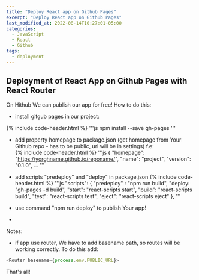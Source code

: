 ```yaml
---
title: "Deploy React app on Github Pages"
excerpt: "Deploy React app on Github Pages"
last_modified_at: 2022-08-14T10:27:01-05:00
categories:
  - JavaScript
  - React
  - Github
tags: 
  - deployment
---
```


<!-- short introduction -->
## Deployment of React App on Github Pages with React Router

On Hithub We can publish our app for free!
How to do this:
- install gitgub pages in our project: 

{% include code-header.html %}
'''js
npm install --save gh-pages
'''

- add property homepage to package.json (get homepage from Your Github repo - has to be public, url will be in settings) f.e:\
{% include code-header.html %}
'''js
{
  "homepage": "https://yorghname.github.io/reponame/",
  "name": "project",
  "version": "0.1.0",
  ...
'''

- add scripts "predeploy" and "deploy" in package.json
{% include code-header.html %}
'''js
  "scripts": {
    "predeploy" : "npm run build",
    "deploy: "gh-pages -d build",
    "start": "react-scripts start",
    "build": "react-scripts build",
    "test": "react-scripts test",
    "eject": "react-scripts eject"
  },
'''

- use command "npm run deploy" to publish Your app!

- 

Notes:
- if app use router, We have to add basename path, so routes will be working correctly. To do this add:
```js
<Router basename={process.env.PUBLIC_URL}>
```

That's all!



